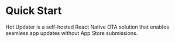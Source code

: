# Quick Start

Hot Updater is a self-hosted React Native OTA solution that enables seamless app updates without App Store submissions.

